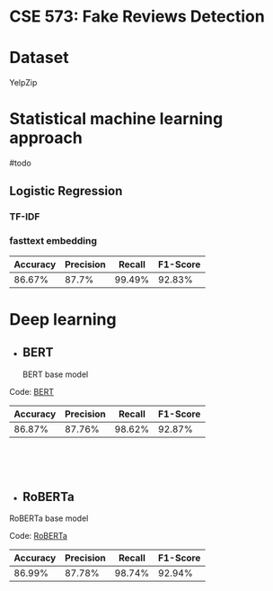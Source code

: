 # CSE 573: Fake Reviews Detection



# Dataset

YelpZip 



# Statistical machine learning approach

#todo


## Logistic Regression

### TF-IDF




### fasttext embedding


| Accuracy | Precision | Recall | F1-Score |
| -------- | --------- | ------ | -------- |
| 86.67%   |   87.7%   | 99.49% |  92.83%  |



# Deep learning



* ## BERT

  BERT base model



Code: [BERT](https://github.com/Remilistrasza/CSE573-Fake-Review-Detection/blob/main/Language_Model_BERT.ipynb)





| Accuracy | Precision | Recall | F1-Score |
| -------- | --------- | ------ | -------- |
| 86.87%   | 87.76%    | 98.62% | 92.87%   |



<br />

​                   


* ## RoBERTa

 RoBERTa base model



Code: [RoBERTa](https://github.com/Remilistrasza/CSE573-Fake-Review-Detection/blob/main/Language_Model_RoBERTa.ipynb)



| Accuracy | Precision | Recall | F1-Score |
| -------- | --------- | ------ | -------- |
| 86.99%   |  87.78%   | 98.74% |  92.94%  |